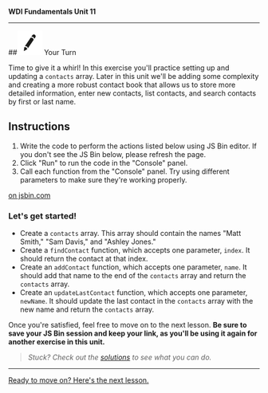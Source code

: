 **WDI Fundamentals Unit 11**

---

##![Your Turn](../assets/exercise.png) Your Turn

Time to give it a whirl! In this exercise you'll practice setting up and updating a `contacts` array. Later in this unit we'll be adding some complexity and creating a more robust contact book that allows us to store more detailed information, enter new contacts, list contacts, and search contacts by first or last name.


## Instructions

1) Write the code to perform the actions listed below using JS Bin editor. If you don't see the JS Bin below, please refresh the page.
2) Click "Run" to run the code in the "Console" panel.
3) Call each function from the "Console" panel. Try using different parameters to make sure they're working properly.

<a class="jsbin-embed" href="http://jsbin.com/wihumu/embed?js&height600"> on jsbin.com</a><script src="http://static.jsbin.com/js/embed.min.js?3.35.12"></script>

### Let's get started!

* Create a `contacts` array. This array should contain the names "Matt Smith," "Sam Davis," and "Ashley Jones."
* Create a `findContact` function, which accepts one parameter, `index`. It should return the contact at that index.
* Create an `addContact` function, which accepts one parameter, `name`. It should add that name to the end of the `contacts` array and return the `contacts` array.
* Create an `updateLastContact` function, which accepts one parameter, `newName`. It should update the last contact in the `contacts` array with the new name and return the `contacts` array.

Once you're satisfied, feel free to move on to the next lesson. **Be sure to save your JS Bin session and keep your link, as you'll be using it again for another exercise in this unit.**

> *Stuck? Check out the [solutions](https://github.com/generalassembly-studio/fundamentals/blob/master/exercise-solutions.md) to see what you can do.*

---
[Ready to move on? Here's the next lesson.](05_lesson.md)
